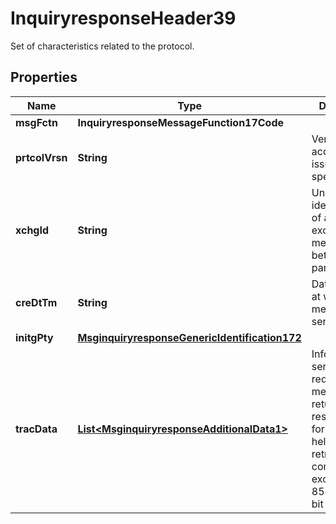 

# InquiryresponseHeader39

Set of characteristics related to the protocol.

## Properties

| Name | Type | Description | Notes |
|------------ | ------------- | ------------- | -------------|
|**msgFctn** | **InquiryresponseMessageFunction17Code** |  |  [optional] |
|**prtcolVrsn** | **String** | Version of the acquirer to issuer protocol specifications. |  [optional] |
|**xchgId** | **String** | Unique identification of an exchange of messages between two parties. |  [optional] |
|**creDtTm** | **String** | Date and time at which the message was sent. |  [optional] |
|**initgPty** | [**MsginquiryresponseGenericIdentification172**](MsginquiryresponseGenericIdentification172.md) |  |  [optional] |
|**tracData** | [**List&lt;MsginquiryresponseAdditionalData1&gt;**](MsginquiryresponseAdditionalData1.md) | Information sent in the request message to be returned in the response one, for instance to help in the retrieval of the context of the exchange.  ISO 8583:93/2003 bit 59 |  [optional] |



